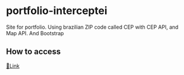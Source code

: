 # portfolio-interceptei
 Site for portfolio. Using brazilian ZIP code called CEP with CEP API, and Map API. And Bootstrap

## How to access
[🔗Link](https://swaveng.github.io/portfolio-interceptei/)
